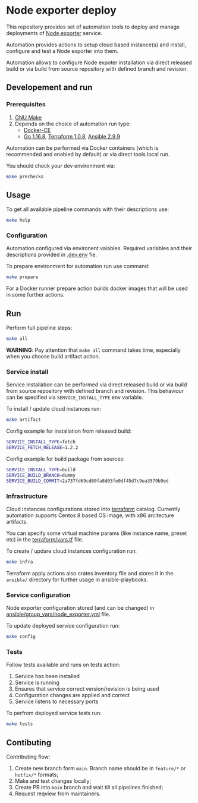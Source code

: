 # Node exporter deploy

This repository provides set of automation tools to deploy and manage deployments of [Node exporter](https://github.com/prometheus/node_exporter) service.

Automation provides actions to setup cloud based instance(s) and install, configure and test a Node exporter into them.

Automation allows to configure Node expoter installation via direct released build or via build from source repository with defined branch and revision.

## Developement and run

### Prerequisites

1. [GNU Make](https://www.gnu.org/software/make/)
2. Depends on the choice of automation run type:
    - [Docker-CE](https://www.docker.com/get-started)
    - [Go 1.16.8](https://golang.org/dl/), [Terraform 1.0.8](https://www.terraform.io), [Ansible 2.9.9](https://www.ansible.com)

Automation can be performed via Docker containers (which is recommended and enabled by default) or via direct tools local run.

You should check your dev environment via:
```bash
make prechecks
```

## Usage

To get all available pipeline commands with their descriptions use:
```bash
make help
```

### Configuration

Automation configured via environent vaiables. Required variables and their descriptions provided in [.dev.env](.dev.env) fie.

To prepare environment for automation run use command:

```bash
make prepare
```

For a Docker runner prepare action builds docker images that will be used in some further actions.

## Run

Perform full pipeline steps:
```bash
make all
```
**WARNING**: Pay attention that `make all` command takes time, especially when you choose build artifact action.

### Service install

Service installation can be performed via direct released build or via build from source repository with defined branch and revision. This behaviour can be specified via `SERVICE_INSTALL_TYPE` env variable.

To install / update cloud instances run:
```bash
make artifact
```

Config example for installation from released build:

```bash
SERVICE_INSTALL_TYPE=fetch
SERVICE_FETCH_RELEASE=1.2.2
```

Config example for build package from sources:

```bash
SERVICE_INSTALL_TYPE=build
SERVICE_BUILD_BRANCH=dummy
SERVICE_BUILD_COMMIT=2a737fd69cd80fa8d03fe0df45d7c9ea3579b9ed
```


### Infrastructure

Cloud instances configurations stored into [terraform](terraform/) catalog. Currently automation supports Centos 8 based OS image, with x86 arcitecture artifacts.

You can specify some virtual machine params (like instance name, preset etc) in the [terraform/vars.tf](terraform/vars.tf) file.

To create / updare cloud instances configuration run:

```bash
make infra
```

Terraform apply actions also crates inventory file and stores it in the `ansible/` directory for further usage in ansible-playbooks.

### Service configuration

Node exporter configuration stored (and can be changed) in [ansible/group_vars/node_exporter.yml](ansible/group_vars/node_exporter.yml) file.

To update deployed service configuration run:

```bash
make config
```

### Tests

Follow tests available and runs on tests action:
1. Service has been installed
2. Service is running
3. Ensures that service correct version/revision is being used
4. Configuration changes are applied and correct
5. Service listens to necessary ports

To perfrom deployed service tests run:
```bash
make tests
```

## Contibuting

Contributing flow:

1. Create new branch form `main`. Branch name should be in `feature/*` or `hotfix/*` formats;
2. Make and test changes locally;
3. Create PR into `main` branch and wait till all pipelines finished;
4. Request reqview from maintainers.
